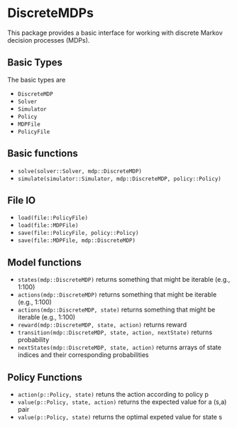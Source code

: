 # DiscreteMDPs

This package provides a basic interface for working with discrete Markov decision processes (MDPs).

## Basic Types

The basic types are

- `DiscreteMDP`
- `Solver`
- `Simulator`
- `Policy`
- `MDPFile`
- `PolicyFile`

## Basic functions

- `solve(solver::Solver, mdp::DiscreteMDP)`
- `simulate(simulator::Simulator, mdp::DiscreteMDP, policy::Policy)`

## File IO

- `load(file::PolicyFile)`
- `load(file::MDPFile)`
- `save(file::PolicyFile, policy::Policy)`
- `save(file::MDPFile, mdp::DiscreteMDP)`

## Model functions

- `states(mdp::DiscreteMDP)` returns something that might be iterable (e.g., 1:100)
- `actions(mdp::DiscreteMDP)` returns something that might be iterable (e.g., 1:100)
- `actions(mdp::DiscreteMDP, state)` returns something that might be iterable (e.g., 1:100)
- `reward(mdp::DiscreteMDP, state, action)` returns reward
- `transition(mdp::DiscreteMDP, state, action, nextState)` returns probability
- `nextStates(mdp::DiscreteMDP, state, action)` returns arrays of state indices and their corresponding probabilities 

## Policy Functions

- `action(p::Policy, state)` retuns the action according to policy p
- `value(p::Policy, state, action)` returns the expected value for a (s,a) pair
- `value(p::Policy, state)` returns the optimal expeted value for state s

